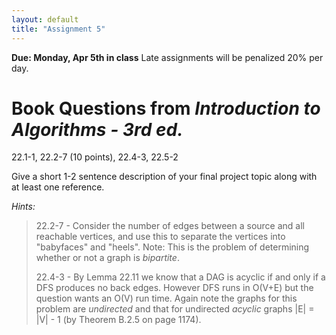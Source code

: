 ```yaml
---
layout: default
title: "Assignment 5"
---
```


**Due: Monday, Apr 5th in class** Late assignments will be penalized 20% per day.

Book Questions from *Introduction to Algorithms - 3rd ed.*
==========================================================

22.1-1, 22.2-7 (10 points), 22.4-3, 22.5-2

Give a short 1-2 sentence description of your final project topic along with at least one reference.

*Hints:*

> 22.2-7 - Consider the number of edges between a source and all reachable vertices, and use this to separate the vertices into "babyfaces" and "heels". Note: This is the problem of determining whether or not a graph is *bipartite*.
>
> 22.4-3 - By Lemma 22.11 we know that a DAG is acyclic if and only if a DFS produces no back edges. However DFS runs in O(V+E) but the question wants an O(V) run time. Again note the graphs for this problem are *undirected* and that for undirected *acyclic* graphs \|E\| = \|V\| - 1 (by Theorem B.2.5 on page 1174).

